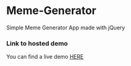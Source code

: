 # Meme-Generator
Simple Meme Generator App made with jQuery

### Link to hosted demo
You can find a live demo [HERE](http://edgardopinto-escalierscoffe.github.io/Meme-Generator/)
